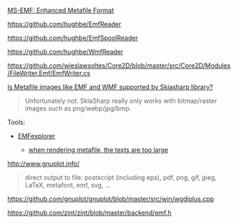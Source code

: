 [MS-EMF: Enhanced Metafile Format](https://docs.microsoft.com/en-us/openspecs/windows_protocols/ms-emf/91c257d7-c39d-4a36-9b1f-63e3f73d30ca)

https://github.com/hughbe/EmfReader

https://github.com/hughbe/EmfSpoolReader

https://github.com/hughbe/WmfReader

https://github.com/wieslawsoltes/Core2D/blob/master/src/Core2D/Modules/FileWriter.Emf/EmfWriter.cs

[Is Metafile images like EMF and WMF supported by Skiasharp library?](https://github.com/mono/SkiaSharp/issues/1314)

> Unfortunately not. SkiaSharp really only works with bitmap/raster images such as png/webp/jpg/bmp.

Tools:

- [EMFexplorer](http://frazmitic.free.fr/emfexplorer/)
  
  - [when rendering metafile, the texts are too large](https://stackoverflow.com/questions/8794368/when-rendering-metafile-the-texts-are-too-large)

http://www.gnuplot.info/

> direct output to file: 		postscript (including eps), pdf, png, gif, jpeg, LaTeX, metafont, emf, svg, ...

https://github.com/gnuplot/gnuplot/blob/master/src/win/wgdiplus.cpp

https://github.com/zint/zint/blob/master/backend/emf.h
